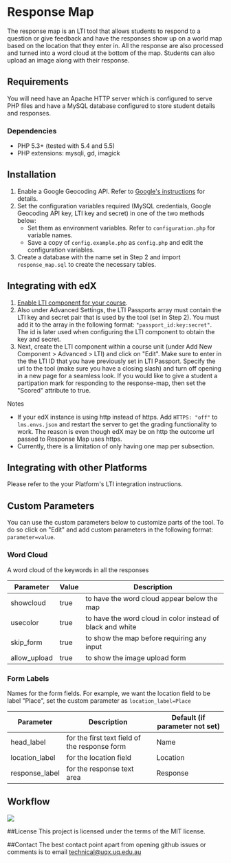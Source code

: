 # Response Map

The response map is an LTI tool that allows students to respond to a question or give feedback and have the responses show up on a world map based on the location that they enter in. All the response are also processed and turned into a word cloud at the bottom of the map. Students can also upload an image along with their response.

## Requirements
You will need have an Apache HTTP server which is configured to serve PHP files and have a MySQL database configured to store student details and responses.

### Dependencies
- PHP 5.3+ (tested with 5.4 and 5.5)
- PHP extensions: mysqli, gd, imagick

## Installation
1. Enable a Google Geocoding API. Refer to [Google's instructions](https://developers.google.com/maps/documentation/geocoding/#api_key) for details.
2. Set the configuration variables required (MySQL credentials, Google Geocoding API key, LTI key and secret) in one of the two methods below:
    - Set them as environment variables. Refer to `configuration.php` for variable names.
    - Save a copy of `config.example.php` as `config.php` and edit the configuration variables.
3. Create a database with the name set in Step 2 and import `response_map.sql` to create the necessary tables.

## Integrating with edX
1. [Enable LTI component for your course](http://edx.readthedocs.io/projects/edx-partner-course-staff/en/latest/exercises_tools/lti_component.html#enabling-lti-components-for-a-course).
2. Also under Advanced Settings, the LTI Passports array must contain the LTI key and secret pair that is used by the tool (set in Step 2). You must add it to the array in the following format: ```"passport_id:key:secret"```. The id is later used when configuring the LTI component to obtain the key and secret.
3. Next, create the LTI component within a course unit (under Add New Component > Advanced > LTI) and click on "Edit". Make sure to enter in the the LTI ID that you have previously set in LTI Passport. Specify the url to the tool (make sure you have a closing slash) and turn off opening in a new page for a seamless look. If you would like to give a student a partipation mark for responding to the response-map, then set the "Scored" attribute to true.

Notes
- If your edX instance is using http instead of https. Add `HTTPS: "off"` to `lms.envs.json` and restart the server to get the grading functionality to work. The reason is even though edX may be on http the outcome url passed to Response Map uses https.
- Currently, there is a limitation of only having one map per subsection.

## Integrating with other Platforms
Please refer to the your Platform's LTI integration instructions.

## Custom Parameters
You can use the custom parameters below to customize parts of the tool. To do so click on "Edit" and add custom parameters in the following format: `parameter=value`.

### Word Cloud
A word cloud of the keywords in all the responses

| Parameter    | Value | Description |
|--------------|-------|-------------|
| showcloud    | true  | to have the word cloud appear below the map |
| usecolor     | true  | to have the word cloud in color instead of black and white |
| skip_form    | true  | to show the map before requiring any input |
| allow_upload | true  | to show the image upload form |
### Form Labels
Names for the form fields. For example, we want the location field to be label "Place", set the custom parameter as `location_label=Place`

| Parameter  | Description | Default (if parameter not set) |
|------------|-------------|--------------------------------|
| head_label | for the first text field of the response form | Name |
| location_label | for the location field | Location
| response_label | for the response text area | Response |

## Workflow
<img src="https://github.com/UQ-UQx/response-map/blob/master/README_WORKFLOW_IMAGE.png?raw=true">

##License
This project is licensed under the terms of the MIT license.

##Contact
The best contact point apart from opening github issues or comments is to email technical@uqx.uq.edu.au
